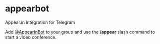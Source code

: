 # appearbot
Appear.in integration for Telegram

Add [@AppearInBot](https://telegram.me/AppearInBot) to your group and use the **/appear** slash command to start a video conference.
